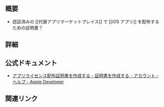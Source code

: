 ## 概要
- 認証済みの [[代替アプリマーケットプレイス]] で [[iOS アプリ]] を配布するための証明書？

## 詳細


## 公式ドキュメント
- [アプリライセンス配布証明書を作成する - 証明書を作成する - アカウント - ヘルプ - Apple Developer](https://developer.apple.com/jp/help/account/create-certificates/create-app-license-delivery-certificates)

## 関連リンク

